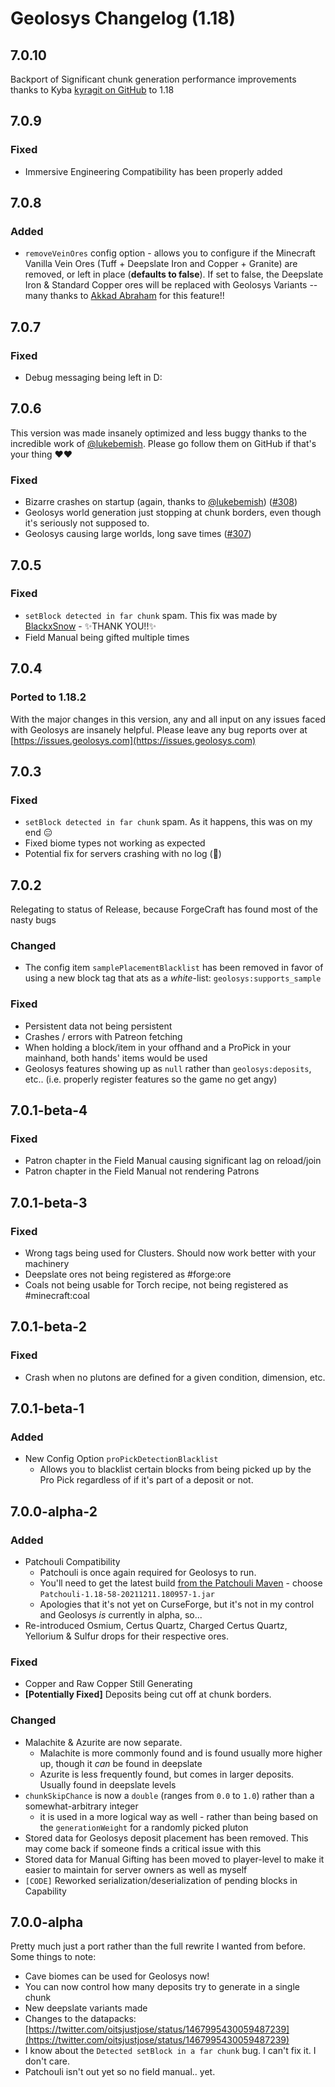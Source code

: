 # Geolosys Changelog (1.18)

## 7.0.10

Backport of Significant chunk generation performance improvements thanks to Kyba [kyragit on GitHub](https://github.com/oitsjustjose/Geolosys/issues?q=is%3Apr+author%3Akyragit) to 1.18

## 7.0.9

### Fixed

- Immersive Engineering Compatibility has been properly added

## 7.0.8

### Added

- `removeVeinOres` config option - allows you to configure if the Minecraft Vanilla Vein Ores (Tuff + Deepslate Iron and Copper + Granite) are removed, or left in place (**defaults to false**). If set to false, the Deepslate Iron & Standard Copper ores will be replaced with Geolosys Variants -- many thanks to [Akkad Abraham](https://github.com/akkad-abraham) for this feature!!

## 7.0.7

### Fixed

- Debug messaging being left in D:

## 7.0.6

This version was made insanely optimized and less buggy thanks to the incredible work of [@lukebemish](https://github.com/lukebemish). Please go follow them on GitHub if that's your thing ❤️❤️

### Fixed

- Bizarre crashes on startup (again, thanks to [@lukebemish](https://github.com/lukebemish)) ([#308](https://github.com/oitsjustjose/Geolosys/issues/308))
- Geolosys world generation just stopping at chunk borders, even though it's seriously not supposed to.
- Geolosys causing large worlds, long save times ([#307](https://github.com/oitsjustjose/Geolosys/issues/307))

## 7.0.5

### Fixed

- `setBlock detected in far chunk` spam. This fix was made by [BlackxSnow](https://github.com/BlackxSnow) - ✨THANK YOU!!✨
- Field Manual being gifted multiple times

## 7.0.4

### Ported to 1.18.2

With the major changes in this version, any and all input on any issues faced with Geolosys are insanely helpful. Please leave any bug reports over at [https://issues.geolosys.com](https://issues.geolosys.com)

## 7.0.3

### Fixed

- `setBlock detected in far chunk` spam. As it happens, this was on my end 😑
- Fixed biome types not working as expected
- Potential fix for servers crashing with no log (🤞)

## 7.0.2

Relegating to status of Release, because ForgeCraft has found most of the nasty bugs

### Changed

- The config item `samplePlacementBlacklist` has been removed in favor of using a new block tag that ats as a _white_-list: `geolosys:supports_sample`

### Fixed

- Persistent data not being persistent
- Crashes / errors with Patreon fetching
- When holding a block/item in your offhand and a ProPick in your mainhand, both hands' items would be used
- Geolosys features showing up as `null` rather than `geolosys:deposits`, etc.. (i.e. properly register features so the game no get angy)

## 7.0.1-beta-4

### Fixed

- Patron chapter in the Field Manual causing significant lag on reload/join
- Patron chapter in the Field Manual not rendering Patrons

## 7.0.1-beta-3

### Fixed

- Wrong tags being used for Clusters. Should now work better with your machinery
- Deepslate ores not being registered as #forge:ore
- Coals not being usable for Torch recipe, not being registered as #minecraft:coal

## 7.0.1-beta-2

### Fixed

- Crash when no plutons are defined for a given condition, dimension, etc.

## 7.0.1-beta-1

### Added

- New Config Option `proPickDetectionBlacklist`
  - Allows you to blacklist certain blocks from being picked up by the Pro Pick regardless of if it's part of a deposit or not.

## 7.0.0-alpha-2

### Added

- Patchouli Compatibility
  - Patchouli is once again required for Geolosys to run.
  - You'll need to get the latest build [from the Patchouli Maven](https://maven.blamejared.com/vazkii/patchouli/Patchouli/1.18-58-SNAPSHOT/) - choose `Patchouli-1.18-58-20211211.180957-1.jar`
  - Apologies that it's not yet on CurseForge, but it's not in my control and Geolosys _is_ currently in alpha, so...
- Re-introduced Osmium, Certus Quartz, Charged Certus Quartz, Yellorium & Sulfur drops for their respective ores.

### Fixed

- Copper and Raw Copper Still Generating
- **[Potentially Fixed]** Deposits being cut off at chunk borders.

### Changed

- Malachite & Azurite are now separate.
  - Malachite is more commonly found and is found usually more higher up, though it _can_ be found in deepslate
  - Azurite is less frequently found, but comes in larger deposits. Usually found in deepslate levels
- `chunkSkipChance` is now a `double` (ranges from `0.0` to `1.0`) rather than a somewhat-arbitrary integer
  - it is used in a more logical way as well - rather than being based on the `generationWeight` for a randomly picked pluton
- Stored data for Geolosys deposit placement has been removed. This may come back if someone finds a critical issue with this
- Stored data for Manual Gifting has been moved to player-level to make it easier to maintain for server owners as well as myself
- `[CODE]` Reworked serialization/deserialization of pending blocks in Capability

## 7.0.0-alpha

Pretty much just a port rather than the full rewrite I wanted from before. Some things to note:

- Cave biomes can be used for Geolosys now!
- You can now control how many deposits try to generate in a single chunk
- New deepslate variants made
- Changes to the datapacks: [https://twitter.com/oitsjustjose/status/1467995430059487239](https://twitter.com/oitsjustjose/status/1467995430059487239)
- I know about the `Detected setBlock in a far chunk` bug. I can't fix it. I don't care.
- Patchouli isn't out yet so no field manual.. yet.
